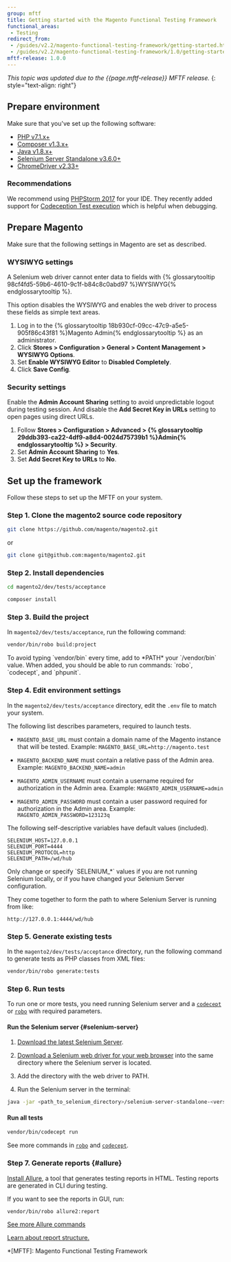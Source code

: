 ```yaml
---
group: mftf
title: Getting started with the Magento Functional Testing Framework
functional_areas:
 - Testing
redirect_from:
 - /guides/v2.2/magento-functional-testing-framework/getting-started.html
 - /guides/v2.2/magento-functional-testing-framework/1.0/getting-started.html
mftf-release: 1.0.0
---
```


_This topic was updated due to the {{page.mftf-release}} MFTF release._
{: style="text-align: right"}

## Prepare environment

Make sure that you've set up the following software: 

* [PHP v7.1.x+][php]
* [Composer v1.3.x+][composer]
* [Java v1.8.x+][java]
* [Selenium Server Standalone v3.6.0+](#selenium-server)
* [ChromeDriver v2.33+][chromedriver]

### Recommendations

We recommend using [PHPStorm 2017](https://www.jetbrains.com/phpstorm/) for your IDE.
They recently added support for [Codeception Test execution](https://blog.jetbrains.com/phpstorm/2017/03/codeception-support-comes-to-phpstorm-2017-1/) which is helpful when debugging.

## Prepare Magento

Make sure that the following settings in Magento are set as described.

### WYSIWYG settings

A Selenium web driver cannot enter data to fields with {% glossarytooltip 98cf4fd5-59b6-4610-9c1f-b84c8c0abd97 %}WYSIWYG{% endglossarytooltip %}.

This option disables the WYSIWYG and enables the web driver to process these fields as simple text areas.

1. Log in to the {% glossarytooltip 18b930cf-09cc-47c9-a5e5-905f86c43f81 %}Magento Admin{% endglossarytooltip %} as an administrator.
2. Click **Stores \> Configuration \> General \> Content Management \> WYSIWYG Options**.
3. Set **Enable WYSIWYG Editor** to **Disabled Completely**.
4. Click **Save Config**.

### Security settings

Enable the **Admin Account Sharing** setting to avoid unpredictable logout during testing session.
And disable the **Add Secret Key in URLs** setting to open pages using direct URLs.

1. Follow **Stores \> Configuration \> Advanced \> {% glossarytooltip 29ddb393-ca22-4df9-a8d4-0024d75739b1 %}Admin{% endglossarytooltip %} \> Security**.
2. Set **Admin Account Sharing** to **Yes**.
3. Set **Add Secret Key to URLs** to **No**.

## Set up the framework

Follow these steps to set up the MFTF on your system. 

### Step 1. Clone the magento2 source code repository

```bash
git clone https://github.com/magento/magento2.git
```

or

```bash
git clone git@github.com:magento/magento2.git
```

### Step 2. Install dependencies

```bash
cd magento2/dev/tests/acceptance
```
```bash
composer install
```

### Step 3. Build the project

In `magento2/dev/tests/acceptance`, run the following command:

```bash
vendor/bin/robo build:project
```

<div class="bs-callout bs-callout-tip" markdown="1">
To avoid typing `vendor/bin` every time, add to *PATH* your `<absolute path to acceptance dir>/vendor/bin` value.
When added, you should be able to run commands: `robo`, `codecept`, and `phpunit`.
</div>

### Step 4. Edit environment settings

In the `magento2/dev/tests/acceptance` directory, edit the `.env` file to match your system.

The following list describes parameters, required to launch tests.

* `MAGENTO_BASE_URL` must contain a domain name of the Magento instance that will be tested.
Example: `MAGENTO_BASE_URL=http://magento.test`

* `MAGENTO_BACKEND_NAME` must contain a relative pass of the Admin area.
Example: `MAGENTO_BACKEND_NAME=admin`

* `MAGENTO_ADMIN_USERNAME` must contain a username required for authorization in the Admin area.
Example: `MAGENTO_ADMIN_USERNAME=admin`

* `MAGENTO_ADMIN_PASSWORD` must contain a user password required for authorization in the Admin area. 
Example: `MAGENTO_ADMIN_PASSWORD=123123q`

The following self-descriptive variables have default values (included).

```config
SELENIUM_HOST=127.0.0.1            
SELENIUM_PORT=4444
SELENIUM_PROTOCOL=http
SELENIUM_PATH=/wd/hub
```

<div class="bs-callout bs-callout-warning" markdown="1">
Only change or specify `SELENIUM_*` values if you are not running Selenium locally, or if you have changed your Selenium Server configuration.
</div>

They come together to form the path to where Selenium Server is running from like:

``` 
http://127.0.0.1:4444/wd/hub
```

### Step 5. Generate existing tests

In the `magento2/dev/tests/acceptance` directory, run the following command to generate tests as PHP classes from XML files:

```bash
vendor/bin/robo generate:tests
```

### Step 6. Run tests

To run one or more tests, you need running Selenium server and a [`codecept`] or [`robo`] with required parameters. 

#### Run the Selenium server {#selenium-server}

1. [Download the latest Selenium Server][selenium server].

2. [Download a Selenium web driver for your web browser][selenium web driver] into the same directory where the Selenium server is located.

3. Add the directory with the web driver to PATH.

4. Run the Selenium server in the terminal:

```bash
java -jar <path_to_selenium_directory>/selenium-server-standalone-<version>.jar
```

#### Run all tests

```bash
vendor/bin/codecept run 
```

See more commands in [`robo`] and [`codecept`].

### Step 7. Generate reports {#allure}

[Install Allure], a tool that generates testing reports in HTML.
Testing reports are generated in CLI during testing.

If you want to see the reports in GUI, run:

```bash
vendor/bin/robo allure2:report
```

[See more Allure commands][allure commands]

[Learn about report structure.][allure reports] 

<!-- LINKS -->

[`codecept`]: commands/codeception.html
[`robo`]: commands/robo.html
[allure commands]: commands/robo.html#allure-robo-commands

[php]: http://php.net/manual/en/install.php
[composer]: https://getcomposer.org/download/
[java]: https://www.java.com/en/download/

[selenium server]: http://www.seleniumhq.org/download/
[selenium web driver]: http://docs.seleniumhq.org/about/platforms.jsp
[Install Allure]: https://docs.qameta.io/allure/latest/
[allure reports]: https://docs.qameta.io/allure/latest/#_report_structure
[chromedriver]: https://sites.google.com/a/chromium.org/chromedriver/downloads

<!-- Abbreviations -->

*[MFTF]: Magento Functional Testing Framework
